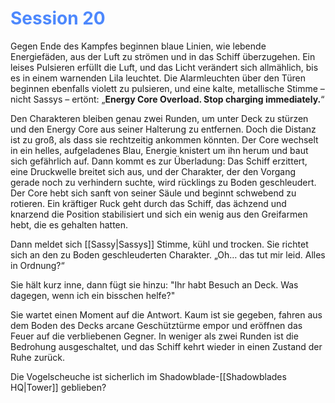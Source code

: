 # <font color = 4d88fd>Session 20</font>
Gegen Ende des Kampfes beginnen blaue Linien, wie lebende Energiefäden, aus der Luft zu strömen und in das Schiff überzugehen. Ein leises Pulsieren erfüllt die Luft, und das Licht verändert sich allmählich, bis es in einem warnenden Lila leuchtet. Die Alarmleuchten über den Türen beginnen ebenfalls violett zu pulsieren, und eine kalte, metallische Stimme – nicht Sassys – ertönt: „**Energy Core Overload. Stop charging immediately.**“

Den Charakteren bleiben genau zwei Runden, um unter Deck zu stürzen und den Energy Core aus seiner Halterung zu entfernen. Doch die Distanz ist zu groß, als dass sie rechtzeitig ankommen könnten. Der Core wechselt in ein helles, aufgeladenes Blau, Energie knistert um ihn herum und baut sich gefährlich auf. Dann kommt es zur Überladung: Das Schiff erzittert, eine Druckwelle breitet sich aus, und der Charakter, der den Vorgang gerade noch zu verhindern suchte, wird rücklings zu Boden geschleudert. Der Core hebt sich sanft von seiner Säule und beginnt schwebend zu rotieren. Ein kräftiger Ruck geht durch das Schiff, das ächzend und knarzend die Position stabilisiert und sich ein wenig aus den Greifarmen hebt, die es gehalten hatten.

Dann meldet sich [[Sassy|Sassys]] Stimme, kühl und trocken. Sie richtet sich an den zu Boden geschleuderten Charakter. „Oh… das tut mir leid. Alles in Ordnung?“

Sie hält kurz inne, dann fügt sie hinzu: "Ihr habt Besuch an Deck. Was dagegen, wenn ich ein bisschen helfe?"

Sie wartet einen Moment auf die Antwort. Kaum ist sie gegeben, fahren aus dem Boden des Decks arcane Geschütztürme empor und eröffnen das Feuer auf die verbliebenen Gegner. In weniger als zwei Runden ist die Bedrohung ausgeschaltet, und das Schiff kehrt wieder in einen Zustand der Ruhe zurück.

Die Vogelscheuche ist sicherlich im Shadowblade-[[Shadowblades HQ|Tower]] geblieben?